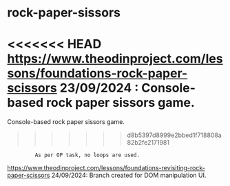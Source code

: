 # rock-paper-sissors
<<<<<<< HEAD
https://www.theodinproject.com/lessons/foundations-rock-paper-scissors
23/09/2024 : Console-based rock paper sissors game.
=======
Console-based rock paper sissors game.
>>>>>>> d8b5397d8999e2bbed1f718808a82b2fe2171981

             As per OP task, no loops are used.

https://www.theodinproject.com/lessons/foundations-revisiting-rock-paper-scissors
24/09/2024:  Branch created for DOM manipulation UI.